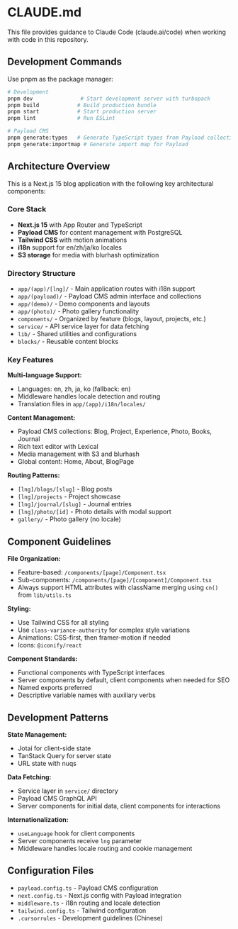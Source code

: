# CLAUDE.md

This file provides guidance to Claude Code (claude.ai/code) when working with code in this repository.

## Development Commands

Use pnpm as the package manager:

```bash
# Development
pnpm dev               # Start development server with turbopack
pnpm build            # Build production bundle
pnpm start            # Start production server
pnpm lint             # Run ESLint

# Payload CMS
pnpm generate:types   # Generate TypeScript types from Payload collections
pnpm generate:importmap # Generate import map for Payload
```

## Architecture Overview

This is a Next.js 15 blog application with the following key architectural components:

### Core Stack
- **Next.js 15** with App Router and TypeScript
- **Payload CMS** for content management with PostgreSQL
- **Tailwind CSS** with motion animations
- **i18n** support for en/zh/ja/ko locales
- **S3 storage** for media with blurhash optimization

### Directory Structure

- `app/(app)/[lng]/` - Main application routes with i18n support
- `app/(payload)/` - Payload CMS admin interface and collections
- `app/(demo)/` - Demo components and layouts
- `app/(photo)/` - Photo gallery functionality
- `components/` - Organized by feature (blogs, layout, projects, etc.)
- `service/` - API service layer for data fetching
- `lib/` - Shared utilities and configurations
- `blocks/` - Reusable content blocks

### Key Features

**Multi-language Support:**
- Languages: en, zh, ja, ko (fallback: en)
- Middleware handles locale detection and routing
- Translation files in `app/(app)/i18n/locales/`

**Content Management:**
- Payload CMS collections: Blog, Project, Experience, Photo, Books, Journal
- Rich text editor with Lexical
- Media management with S3 and blurhash
- Global content: Home, About, BlogPage

**Routing Patterns:**
- `[lng]/blogs/[slug]` - Blog posts
- `[lng]/projects` - Project showcase
- `[lng]/journal/[slug]` - Journal entries
- `[lng]/photo/[id]` - Photo details with modal support
- `gallery/` - Photo gallery (no locale)

## Component Guidelines

**File Organization:**
- Feature-based: `/components/[page]/Component.tsx`
- Sub-components: `/components/[page]/[component]/Component.tsx`
- Always support HTML attributes with className merging using `cn()` from `lib/utils.ts`

**Styling:**
- Use Tailwind CSS for all styling
- Use `class-variance-authority` for complex style variations
- Animations: CSS-first, then framer-motion if needed
- Icons: `@iconify/react`

**Component Standards:**
- Functional components with TypeScript interfaces
- Server components by default, client components when needed for SEO
- Named exports preferred
- Descriptive variable names with auxiliary verbs

## Development Patterns

**State Management:**
- Jotai for client-side state
- TanStack Query for server state
- URL state with nuqs

**Data Fetching:**
- Service layer in `service/` directory
- Payload CMS GraphQL API
- Server components for initial data, client components for interactions

**Internationalization:**
- `useLanguage` hook for client components
- Server components receive `lng` parameter
- Middleware handles locale routing and cookie management

## Configuration Files

- `payload.config.ts` - Payload CMS configuration
- `next.config.ts` - Next.js config with Payload integration
- `middleware.ts` - i18n routing and locale detection
- `tailwind.config.ts` - Tailwind configuration
- `.cursorrules` - Development guidelines (Chinese)